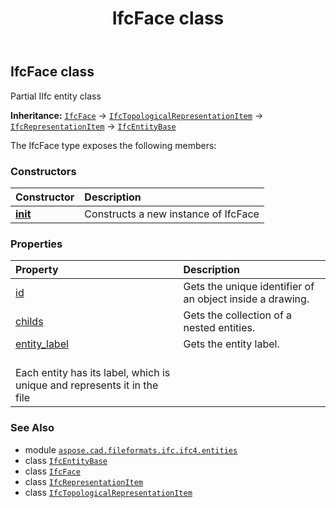 ﻿---
title: IfcFace class
second_title: Aspose.CAD for Python via .NET API References
description: 
type: docs
weight: 2530
url: /python-net/aspose.cad.fileformats.ifc.ifc4.entities/ifcface/
is_root: false
---

## IfcFace class

Partial IIfc entity class



**Inheritance:** [`IfcFace`](/cad/python-net/aspose.cad.fileformats.ifc.ifc4.entities/ifcface) → 
[`IfcTopologicalRepresentationItem`](/cad/python-net/aspose.cad.fileformats.ifc.ifc4.entities/ifctopologicalrepresentationitem) → 
[`IfcRepresentationItem`](/cad/python-net/aspose.cad.fileformats.ifc.ifc4.entities/ifcrepresentationitem) → 
[`IfcEntityBase`](/cad/python-net/aspose.cad.fileformats.ifc/ifcentitybase)



The IfcFace type exposes the following members:

### Constructors
| Constructor | Description |
| :- | :- |
| [__init__](/cad/python-net/aspose.cad.fileformats.ifc.ifc4.entities/ifcface/__init__/#) | Constructs a new instance of IfcFace |


### Properties
| Property | Description |
| :- | :- |
| [id](/cad/python-net/aspose.cad.fileformats.ifc.ifc4.entities/ifcface/id) | Gets the unique identifier of an object inside a drawing. |
| [childs](/cad/python-net/aspose.cad.fileformats.ifc.ifc4.entities/ifcface/childs) | Gets the collection of a nested entities. |
| [entity_label](/cad/python-net/aspose.cad.fileformats.ifc.ifc4.entities/ifcface/entity_label) | Gets the entity label.<br/>Each entity has its label, which is unique and represents it in the file |



### See Also
* module [`aspose.cad.fileformats.ifc.ifc4.entities`](..)
* class [`IfcEntityBase`](/cad/python-net/aspose.cad.fileformats.ifc/ifcentitybase)
* class [`IfcFace`](/cad/python-net/aspose.cad.fileformats.ifc.ifc4.entities/ifcface)
* class [`IfcRepresentationItem`](/cad/python-net/aspose.cad.fileformats.ifc.ifc4.entities/ifcrepresentationitem)
* class [`IfcTopologicalRepresentationItem`](/cad/python-net/aspose.cad.fileformats.ifc.ifc4.entities/ifctopologicalrepresentationitem)
